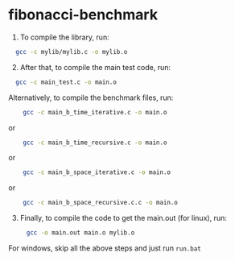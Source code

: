 # fibonacci-benchmark

1. To compile the library, run:
  ```sh
    gcc -c mylib/mylib.c -o mylib.o
  ```
 
 
 
2. After that, to compile the main test code, run:
  ```sh
    gcc -c main_test.c -o main.o
  ```
  
   Alternatively, to compile the benchmark files, run:
   
  ```sh
      gcc -c main_b_time_iterative.c -o main.o
  ```   
   or
   
  ```sh
      gcc -c main_b_time_recursive.c -o main.o
  ```
   or
   
  ```sh
      gcc -c main_b_space_iterative.c -o main.o
  ```
   or
   
  ```sh
      gcc -c main_b_space_recursive.c.c -o main.o
  ```



3. Finally, to compile the code to get the main.out (for linux), run:
  ```sh
       gcc -o main.out main.o mylib.o
  ```

   For windows, skip all the above steps and just run 
    ```
      run.bat
    ```
